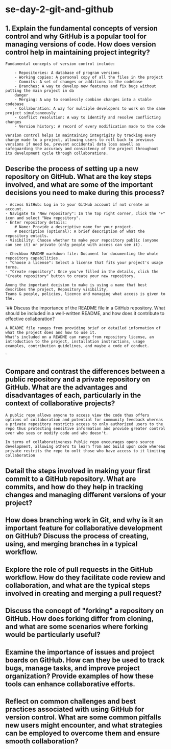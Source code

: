 # se-day-2-git-and-github

## 1. Explain the fundamental concepts of version control and why GitHub is a popular tool for managing versions of code. How does version control help in maintaining project integrity?

    Fundamental concepts of version control include:

        - Repositories: A database of program versions 
        - Working copies: A personal copy of all the files in the project 
        - Commits: A set of changes or additions to the codebase 
        - Branches: A way to develop new features and fix bugs without putting the main project in da  
        danger 
        - Merging: A way to seamlessly combine changes into a stable codebase 
        - Collaboration: A way for multiple developers to work on the same project simultaneously 
        - Conflict resolution: A way to identify and resolve conflicting changes 
        - Version history: A record of every modification made to the code 

    Version control helps in maintaining integrigity by tracking every change made to a project, allowing users to roll back to previous versions if need be, prevent accidental data loss aswell as safeguarding the accuracy and consistency of the project throughout its development cycle through collaborations.

## Describe the process of setting up a new repository on GitHub. What are the key steps involved, and what are some of the important decisions you need to make during this process?

    - Access GitHub: Log in to your GitHub account if not create an account. 
    - Navigate to "New repository": In the top right corner, click the "+" icon and select "New repository". 
    - Enter repository details:
        # Name: Provide a descriptive name for your project. 
        # Description (optional): A brief description of what the repository entails. 
    - Visibility: Choose whether to make your repository public (anyone can see it) or private (only people with access can see it). 

    - Checkbox README markdown file: Document for documenting the whole repository capabilities. 
    - "Choose a license": Select a license that fits your project's usage terms. 
    - "Create repository": Once you've filled in the details, click the "Create repository" button to create your new repository.

    Among the important decision to make is using a name that best describes the project, Repository visibility,
    Teams & people, policies, licence and managing what access is given to the.

`## Discuss the importance of the README file in a GitHub repository. What should be included in a well-written README, and how does it contribute to effective collaboration?

    A README file ranges from providing brief or detailed information of what the project does and how to use it.
    What's included on a README can range from repository license, an introduction to the project, installation instructions, usage examples, contribution guidelines, and maybe a code of conduct.
`
## Compare and contrast the differences between a public repository and a private repository on GitHub. What are the advantages and disadvantages of each, particularly in the context of collaborative projects?

    A public repo allows anyone to access view the code thus offers options of collaboration and potential for community feedback whereas a private repository restricts access to only authorized users to the repo thus protecting sensitive information and provide greater control over who sees or modify code and who doesn't.

    In terms of collaborativeness Public repo encourages opens source development, allowing others to learn from and build upon code whereas private restrits the repo to onlt those who have access to it limiting collaboration

## Detail the steps involved in making your first commit to a GitHub repository. What are commits, and how do they help in tracking changes and managing different versions of your project?

## How does branching work in Git, and why is it an important feature for collaborative development on GitHub? Discuss the process of creating, using, and merging branches in a typical workflow.

## Explore the role of pull requests in the GitHub workflow. How do they facilitate code review and collaboration, and what are the typical steps involved in creating and merging a pull request?

## Discuss the concept of "forking" a repository on GitHub. How does forking differ from cloning, and what are some scenarios where forking would be particularly useful?

## Examine the importance of issues and project boards on GitHub. How can they be used to track bugs, manage tasks, and improve project organization? Provide examples of how these tools can enhance collaborative efforts.

## Reflect on common challenges and best practices associated with using GitHub for version control. What are some common pitfalls new users might encounter, and what strategies can be employed to overcome them and ensure smooth collaboration?
